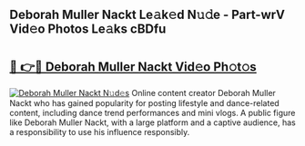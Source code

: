## Deborah Muller Nackt Le𝚊k𝚎d N𝚞𝚍e - Part-wrV Vid𝚎o Photos Le𝚊ks cBDfu

# <h2><a href="http://fb5gc7.evod.top/?m=Deborah+Muller+Nackt">🔗 👉🔴 Deborah Muller Nackt Vid𝚎o Ph𝚘t𝚘s</a></h2>

[![Deborah Muller Nackt N𝚞d𝚎s](https://i.imgur.com/8V9OHl7.gif)](http://fb5gc7.evod.top/?m=Deborah+Muller+Nackt)
Online content creator Deborah Muller Nackt who has gained popularity for posting lifestyle and dance-related content, including dance trend performances and mini vlogs. A public figure like Deborah Muller Nackt, with a large platform and a captive audience, has a responsibility to use his influence responsibly. 
